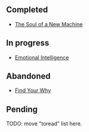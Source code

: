 ## Completed

* [The Soul of a New Machine](/notes/The_Soul_of_a_New_Machine.md)

## In progress

* [Emotional Intelligence](/notes/Emotional_Intelligence.md)

## Abandoned

* [Find Your Why](/notes/Find_Your_Why.md)

## Pending

TODO: move "toread" list here.
